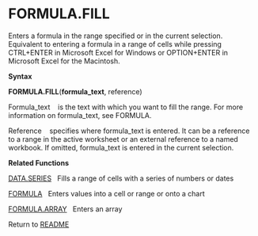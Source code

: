 # FORMULA.FILL

Enters a formula in the range specified or in the current selection.
Equivalent to entering a formula in a range of cells while pressing
CTRL+ENTER in Microsoft Excel for Windows or OPTION+ENTER in Microsoft
Excel for the Macintosh.

**Syntax**

**FORMULA.FILL**(**formula\_text**, reference)

Formula\_text&nbsp;&nbsp;&nbsp;&nbsp;is the text with which you want to
fill the range. For more information on formula\_text, see FORMULA.

Reference&nbsp;&nbsp;&nbsp;&nbsp;specifies where formula\_text is
entered. It can be a reference to a range in the active worksheet or an
external reference to a named workbook. If omitted, formula\_text is
entered in the current selection.

**Related Functions**

[DATA.SERIES](DATA.SERIES.md)&nbsp;&nbsp;&nbsp;Fills a range of cells with a series of
numbers or dates

[FORMULA](FORMULA.md)&nbsp;&nbsp;&nbsp;Enters values into a cell or range or onto a
chart

[FORMULA.ARRAY](FORMULA.ARRAY.md)&nbsp;&nbsp;&nbsp;Enters an array



Return to [README](README.md#F)

